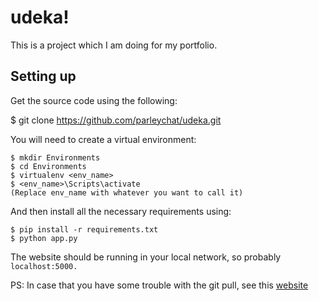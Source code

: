 # udeka!

This is a project which I am doing for my portfolio.

## Setting up

Get the source code using the following:

$ git clone https://github.com/parleychat/udeka.git

You will need to create a virtual environment:

```
$ mkdir Environments
$ cd Environments
$ virtualenv <env_name>
$ <env_name>\Scripts\activate
(Replace env_name with whatever you want to call it)
```

And then install all the necessary requirements using:
```
$ pip install -r requirements.txt
$ python app.py
```
The website should be running in your local network, so probably ```localhost:5000.```

PS: In case that you have some trouble with the git pull, see this [website](https://stackoverflow.com/questions/11696295/rejected-master-master-non-fast-forward)
